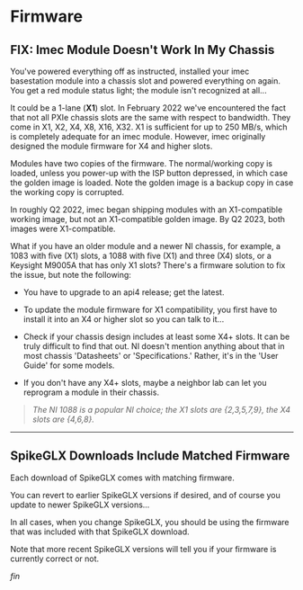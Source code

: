 # Firmware

## FIX: Imec Module Doesn't Work In My Chassis

You've powered everything off as instructed, installed your imec basestation
module into a chassis slot and powered everything on again. You get a red
module status light; the module isn't recognized at all...

It could be a 1-lane (**X1**) slot. In February 2022 we've encountered the
fact that not all PXIe chassis slots are the same with respect to bandwidth.
They come in X1, X2, X4, X8, X16, X32. X1 is sufficient for up to 250 MB/s,
which is completely adequate for an imec module. However, imec originally
designed the module firmware for X4 and higher slots.

Modules have two copies of the firmware. The normal/working copy is loaded,
unless you power-up with the ISP button depressed, in which case the golden
image is loaded. Note the golden image is a backup copy in case the working
copy is corrupted.

In roughly Q2 2022, imec began shipping modules with an X1-compatible
working image, but not an X1-compatible golden image. By Q2 2023, both
images were X1-compatible.

What if you have an older module and a newer NI chassis, for example, a 1083
with five (X1) slots, a 1088 with five (X1) and three (X4) slots, or a
Keysight M9005A that has only X1 slots? There's a firmware solution to fix
the issue, but note the following:

* You have to upgrade to an api4 release; get the latest.

* To update the module firmware for X1 compatibility, you first have to
install it into an X4 or higher slot so you can talk to it...

* Check if your chassis design includes at least some X4+ slots. It can be
truly difficult to find that out. NI doesn't mention anything about that
in most chassis 'Datasheets' or 'Specifications.' Rather, it's in the
'User Guide' for some models.

* If you don't have any X4+ slots, maybe a neighbor lab can let you
reprogram a module in their chassis.

>*The NI 1088 is a popular NI choice; the X1 slots are {2,3,5,7,9}, the
X4 slots are {4,6,8}.*

------

## SpikeGLX Downloads Include Matched Firmware

Each download of SpikeGLX comes with matching firmware.

You can revert to earlier SpikeGLX versions if desired, and of course you
update to newer SpikeGLX versions...

In all cases, when you change SpikeGLX, you should be using the firmware
that was included with that SpikeGLX download.

Note that more recent SpikeGLX versions will tell you if your firmware is
currently correct or not.


_fin_

